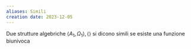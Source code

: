 ```yaml
---
aliases: Simili
creation date: 2023-12-05
---
```


Due strutture algebriche $\left< A_{1},\Omega_{1} \right>,\left<  \right>$ si dicono simili se esiste una funzione biunivoca 